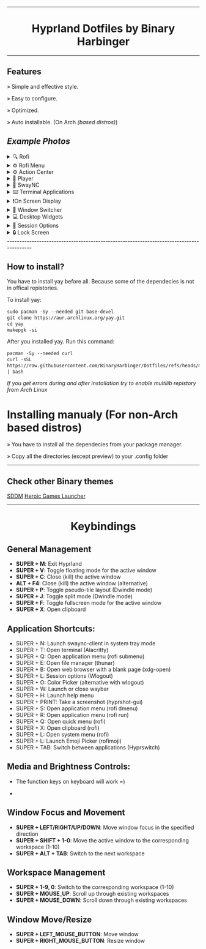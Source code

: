 
----------------------------------------------------------------------------------------

<h1 align="center">Hyprland Dotfiles by Binary Harbinger</h1>

----------------------------------------------------------------------------------------

## Features

» Simple and effective style.

» Easy to configure.

» Optimized.

» Auto installable. (On Arch *(based distros)*)

## *Example Photos*

<details><summary>
🔍 Rofi
</summary></p>

![image](https://raw.githubusercontent.com/BinaryHarbinger/Dotfiles/main/preview/rofi.png)

<p></details>

<details><summary>
⚙️ Rofi Menu
</summary></p>

![image](https://raw.githubusercontent.com/BinaryHarbinger/Dotfiles/main/preview/rofiMenu.png)

<p></details>

<details><summary>
⚙️ Action Center
</summary></p>

![image](https://raw.githubusercontent.com/BinaryHarbinger/Dotfiles/main/preview/center.png)

<p></details>

<details><summary>
🎵 Player
</summary></p>

![image](https://raw.githubusercontent.com/BinaryHarbinger/Dotfiles/main/preview/player.png)

<p></details>

<details><summary>
🔔 SwayNC
</summary></p>

![image](https://raw.githubusercontent.com/BinaryHarbinger/Dotfiles/main/preview/swaync.png)

<p></details>

<details><summary>
⌨️ Terminal Applications
</summary></p>

![image](https://raw.githubusercontent.com/BinaryHarbinger/Dotfiles/main/preview/terminal.png)

<p></details>
<details><summary>
❗On Screen Display
</summary></p>

![image](https://raw.githubusercontent.com/BinaryHarbinger/Dotfiles/main/preview/osd.png)

<p></details>

<details><summary>
🔄 Window Switcher
</summary></p>

![image](https://raw.githubusercontent.com/BinaryHarbinger/Dotfiles/main/preview/switcher.png)

<p></details>

<details><summary>
💻 Desktop Widgets
</summary></p>

![image](https://raw.githubusercontent.com/BinaryHarbinger/Dotfiles/main/preview/desktop.png)

<p></details>

<details><summary>
🚪 Session Options
</summary></p>

![image](https://raw.githubusercontent.com/BinaryHarbinger/Dotfiles/main/preview/wlogout.png)

<p></details>

<details><summary>
🔒 Lock Screen
</summary></p>

![image](https://raw.githubusercontent.com/BinaryHarbinger/Dotfiles/main/preview/hyprlock.png)

<p></details>
----------------------------------------------------------------------------------------

## How to install?

You have to install yay before all. Because some of the dependecies is not in offical repistories.

To install yay: 
```
sudo pacman -Sy --needed git base-devel
git clone https://aur.archlinux.org/yay.git
cd yay
makepgk -si
```

After you installed yay. Run this command:
```
pacman -Sy --needed curl
curl -sSL https://raw.githubusercontent.com/BinaryHarbinger/Dotfiles/refs/heads/main/install.sh | bash

```
_If you get errors during and after installation try to enable multilib repistory from Arch Linux_

# Installing manualy (For non-Arch based distros)

» You have to install all the dependecies from your package manager.

» Copy all the directories (except preview) to your .config folder

***

## Check other Binary themes

[SDDM](https://github.com/BinaryHarbinger/sddm-binary-theme)
[Heroic Games Launcher](https://github.com/BinaryHarbinger/Heroic-Games-Launcher-Binary-Theme)




----------------------------------------------------------------------------------------

<h1 align="center">Keybindings</h1>

## General Management
- **SUPER + M**: Exit Hyprland
- **SUPER + V**: Toggle floating mode for the active window
- **SUPER + C**: Close (kill) the active window
- **ALT + F4**: Close (kill) the active window (alternative)
- **SUPER + P**: Toggle pseudo-tile layout (Dwindle mode)
- **SUPER + J**: Toggle split mode (Dwindle mode)
- **SUPER + F**: Toggle fullscreen mode for the active window
- **SUPER + X**: Open clipboard

## Application Shortcuts:
- SUPER + N: Launch swaync-client in system tray mode
- SUPER + T: Open terminal (Alacritty)
- SUPER + Q: Open application menu (rofi submenu)
- SUPER + E: Open file manager (thunar)
- SUPER + B: Open web browser with a blank page (xdg-open)
- SUPER + L: Session options (Wlogout)
- SUPER + O: Color Picker (alternative with wlogout)
- SUPER + W: Launch or close waybar
- SUPER + H: Launch help menu
- SUPER + PRINT: Take a screenshot (hyprshot-gui)
- SUPER + S: Open application menu (rofi dmenu)
- SUPER + R: Open application menu (rofi run)
- SUPER + Q: Open quick menu (rofi)
- SUPER + X: Open clipboard (rofi)
- SUPER + L: Open system menu (rofi)
- SUPER + L: Launch Emoji Picker (rofimoji)
- SUPER + TAB: Switch between applications (Hyprswitch)

## Media and Brightness Controls:
- The function keys on keyboard will work =)

- 
## Window Focus and Movement
- **SUPER + LEFT/RIGHT/UP/DOWN**: Move window focus in the specified direction
- **SUPER + SHIFT + 1-0**: Move the active window to the corresponding workspace (1-10)
- **SUPER + ALT + TAB**: Switch to the next workspace

## Workspace Management
- **SUPER + 1-9, 0**: Switch to the corresponding workspace (1-10)
- **SUPER + MOUSE_UP**: Scroll up through existing workspaces
- **SUPER + MOUSE_DOWN**: Scroll down through existing workspaces

## Window Move/Resize
- **SUPER + LEFT_MOUSE_BUTTON**: Move window
- **SUPER + RIGHT_MOUSE_BUTTON**: Resize window

